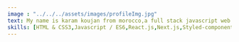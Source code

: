 ```yaml
---
image : "../../../assets/images/profileImg.jpg"
text: My name is karam koujan from morocco,a full stack javascript web developer specialized in JamStack and Mern stack,passionate about computer science and machine learning,I love learning new technologies that help me improve my product's quality .
skills: [HTML & CSS3,Javascript / ES6,React.js,Next.js,Styled-components,react-query,node.js,mongoDb,express,git]
---
```


 
